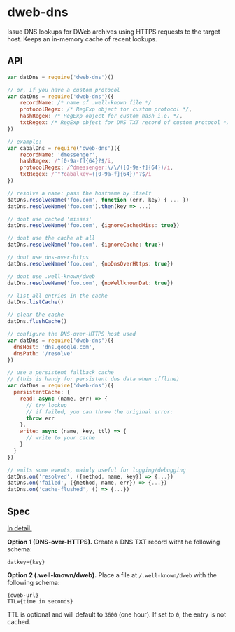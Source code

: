 # dweb-dns

Issue DNS lookups for DWeb archives using HTTPS requests to the target host. Keeps an in-memory cache of recent lookups.

## API

```js
var datDns = require('dweb-dns')()

// or, if you have a custom protocol
var datDns = require('dweb-dns')({
    recordName: /* name of .well-known file */
    protocolRegex: /* RegExp object for custom protocol */,
    hashRegex: /* RegExp object for custom hash i.e. */,
    txtRegex: /* RegExp object for DNS TXT record of custom protocol */,
})

// example: 
var cabalDns = require('dweb-dns')({
    recordName: 'dmessenger',
    hashRegex: /^[0-9a-f]{64}?$/i,
    protocolRegex: /^dmessenger:\/\/([0-9a-f]{64})/i,
    txtRegex: /^"?cabalkey=([0-9a-f]{64})"?$/i
})

// resolve a name: pass the hostname by itself
datDns.resolveName('foo.com', function (err, key) { ... })
datDns.resolveName('foo.com').then(key => ...)

// dont use cached 'misses'
datDns.resolveName('foo.com', {ignoreCachedMiss: true})

// dont use the cache at all
datDns.resolveName('foo.com', {ignoreCache: true})

// dont use dns-over-https
datDns.resolveName('foo.com', {noDnsOverHttps: true})

// dont use .well-known/dweb
datDns.resolveName('foo.com', {noWellknownDat: true})

// list all entries in the cache
datDns.listCache()

// clear the cache
datDns.flushCache()

// configure the DNS-over-HTTPS host used
var datDns = require('dweb-dns')({
  dnsHost: 'dns.google.com',
  dnsPath: '/resolve'
})

// use a persistent fallback cache
// (this is handy for persistent dns data when offline)
var datDns = require('dweb-dns')({
  persistentCache: {
    read: async (name, err) => {
      // try lookup
      // if failed, you can throw the original error:
      throw err
    },
    write: async (name, key, ttl) => {
      // write to your cache
    }
  }
})

// emits some events, mainly useful for logging/debugging
datDns.on('resolved', ({method, name, key}) => {...})
datDns.on('failed', ({method, name, err}) => {...})
datDns.on('cache-flushed', () => {...})
```

## Spec

[In detail.](https://www.dwebx.net/deps/0005-dns/)

**Option 1 (DNS-over-HTTPS).** Create a DNS TXT record witht he following schema:

```
datkey={key}
```

**Option 2 (.well-known/dweb).** Place a file at `/.well-known/dweb` with the following schema:

```
{dweb-url}
TTL={time in seconds}
```

TTL is optional and will default to `3600` (one hour). If set to `0`, the entry is not cached.
